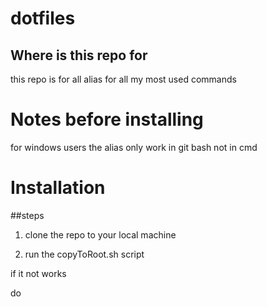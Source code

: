 # dotfiles

## Where is this repo for

this repo is for all alias for all my most used commands 

# Notes before installing

for windows users the alias only work in git bash not in cmd 

# Installation

##steps

1. clone the repo to your local machine

2. run the copyToRoot.sh script

if it not works 

do 

